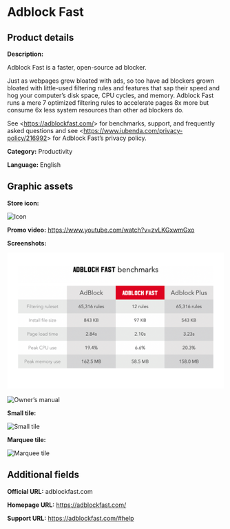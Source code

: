 # Adblock Fast

## Product details

**Description:**

Adblock Fast is a faster, open-source ad blocker.

Just as webpages grew bloated with ads, so too have ad blockers grown bloated with little-used
filtering rules and features that sap their speed and hog your computer’s disk space, CPU cycles,
and memory. Adblock Fast runs a mere 7 optimized filtering rules to accelerate pages 8x more but
consume 6x less system resources than other ad blockers do.

See &lt;https://adblockfast.com/&gt; for benchmarks, support, and frequently asked questions and see
&lt;https://www.iubenda.com/privacy-policy/216992&gt; for Adblock Fast’s privacy policy.

**Category:** Productivity

**Language:** English

## Graphic assets

**Store icon:**

![Icon](icons/icon.png)

**Promo video:** https://www.youtube.com/watch?v=zvLKGxwmGxo

**Screenshots:**

![App benchmarks](screenshots/benchmarks.png)

![Owner’s manual](screenshots/manual.png)

**Small tile:**

![Small tile](tiles/small.png)

**Marquee tile:**

![Marquee tile](tiles/marquee.png)

## Additional fields

**Official URL:** adblockfast.com

**Homepage URL:** https://adblockfast.com/

**Support URL:** https://adblockfast.com/#help
